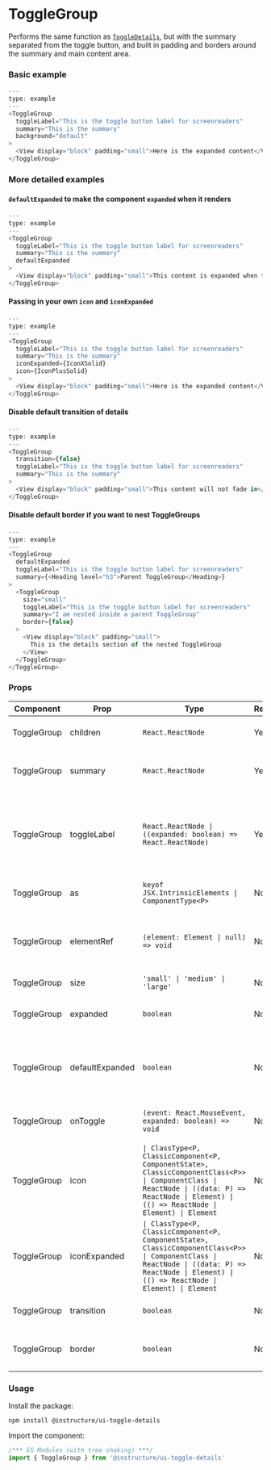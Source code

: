 # ToggleGroup


Performs the same function as [`ToggleDetails`](ToggleDetails), but with the summary separated from the
toggle button, and built in padding and borders around the summary and main content area.

### Basic example

```javascript
---
type: example
---
<ToggleGroup
  toggleLabel="This is the toggle button label for screenreaders"
  summary="This is the summary"
  background="default"
>
  <View display="block" padding="small">Here is the expanded content</View>
</ToggleGroup>
```

### More detailed examples

#### `defaultExpanded` to make the component `expanded` when it renders

```javascript
---
type: example
---
<ToggleGroup
  toggleLabel="This is the toggle button label for screenreaders"
  summary="This is the summary"
  defaultExpanded
>
  <View display="block" padding="small">This content is expanded when the component renders</View>
</ToggleGroup>
```

#### Passing in your own `icon` and `iconExpanded`

```javascript
---
type: example
---
<ToggleGroup
  toggleLabel="This is the toggle button label for screenreaders"
  summary="This is the summary"
  iconExpanded={IconXSolid}
  icon={IconPlusSolid}
>
  <View display="block" padding="small">Here is the expanded content</View>
</ToggleGroup>
```

#### Disable default transition of details

```javascript
---
type: example
---
<ToggleGroup
  transition={false}
  toggleLabel="This is the toggle button label for screenreaders"
  summary="This is the summary"
>
  <View display="block" padding="small">This content will not fade in</View>
</ToggleGroup>
```

#### Disable default border if you want to nest ToggleGroups

```javascript
---
type: example
---
<ToggleGroup
  defaultExpanded
  toggleLabel="This is the toggle button label for screenreaders"
  summary={<Heading level="h3">Parent ToggleGroup</Heading>}
>
  <ToggleGroup
    size="small"
    toggleLabel="This is the toggle button label for screenreaders"
    summary="I am nested inside a parent ToggleGroup"
    border={false}
  >
    <View display="block" padding="small">
      This is the details section of the nested ToggleGroup
    </View>
  </ToggleGroup>
</ToggleGroup>
```


### Props

| Component | Prop | Type | Required | Default | Description |
|-----------|------|------|----------|---------|-------------|
| ToggleGroup | children | `React.ReactNode` | Yes | - | the content to show and hide |
| ToggleGroup | summary | `React.ReactNode` | Yes | - | the content area next to the toggle button |
| ToggleGroup | toggleLabel | `React.ReactNode \| ((expanded: boolean) => React.ReactNode)` | Yes | - | provides a screenreader label for the toggle button (takes `expanded` as an argument if a function) |
| ToggleGroup | as | `keyof JSX.IntrinsicElements \| ComponentType<P>` | No | `'span'` | the element type to render as |
| ToggleGroup | elementRef | `(element: Element \| null) => void` | No | - | provides a reference to the underlying html root element |
| ToggleGroup | size | `'small' \| 'medium' \| 'large'` | No | `'medium'` |  |
| ToggleGroup | expanded | `boolean` | No | - | Whether the content is expanded or hidden |
| ToggleGroup | defaultExpanded | `boolean` | No | `false` | Whether the content is initially expanded or hidden (uncontrolled) |
| ToggleGroup | onToggle | `(event: React.MouseEvent, expanded: boolean) => void` | No | - | Fired when the content display is toggled |
| ToggleGroup | icon | `\| ClassType<P, ClassicComponent<P, ComponentState>, ClassicComponentClass<P>> \| ComponentClass \| ReactNode \| ((data: P) => ReactNode \| Element) \| (() => ReactNode \| Element) \| Element` | No | `IconArrowOpenEndSolid` | The icon displayed in the toggle button when the content is hidden |
| ToggleGroup | iconExpanded | `\| ClassType<P, ClassicComponent<P, ComponentState>, ClassicComponentClass<P>> \| ComponentClass \| ReactNode \| ((data: P) => ReactNode \| Element) \| (() => ReactNode \| Element) \| Element` | No | `IconArrowOpenDownSolid` | The icon displayed in the toggle button when the content is showing |
| ToggleGroup | transition | `boolean` | No | `true` | Transition content into view |
| ToggleGroup | border | `boolean` | No | `true` | Toggle the border around the component |

### Usage

Install the package:

```shell
npm install @instructure/ui-toggle-details
```

Import the component:

```javascript
/*** ES Modules (with tree shaking) ***/
import { ToggleGroup } from '@instructure/ui-toggle-details'
```

